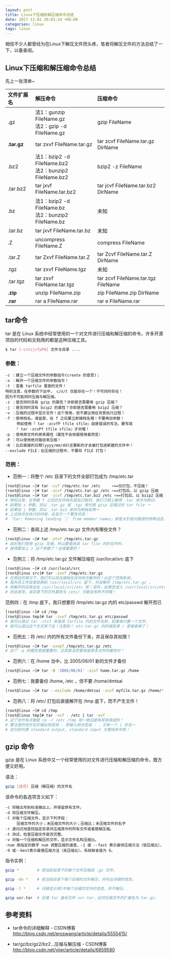 ```yaml
---
layout: post
title: Linux下压缩和解压缩命令总结
date: 2017-12-01 20:03:24 +08:00
categories: linux
tags: linux
---
```


相信不少人都曾经为在Linux下解压文件而头疼，笔者将解压文件的方法总结了一下，以备查阅。

## Linux下压缩和解压缩命令总结

先上一张清单~

| 文件扩展名     | 解压命令                                                  | 压缩命令         |
| :---------   | :--------------------------------------                   | :---------------------- |
| .gz          | 法1：gunzip FileName.gz <br> 法2：gzip -d FileName.gz      | gzip FileName           |
| **.tar.gz**  | tar zxvf FileName.tar.gz                                  | tar zcvf FileName.tar.gz DirName |
| .bz2         | 法1：bzip2 -d FileName.bz2 <br /> 法2：bunzip2 FileName.bz2 | bzip2 -z FileName            |
| .tar.bz2     | tar jxvf FileName.tar.bz2                                 | tar jcvf FileName.tar.bz2 DirName |
| .bz          | 法1：bzip2 -d FileName.bz <br> 法2：bunzip2 FileName.bz    | 未知                           |
| .tar.bz      | tar jxvf FileName.tar.bz                                  | 未知                           |
| .Z           | uncompress FileName.Z                                     | compress FileName              |
| .tar.Z       | tar Zxvf FileName.tar.Z                                   | tar Zcvf FileName.tar.Z DirName |
| .tgz         | tar zxvf FileName.tgz                                     | 未知                             |
| .tar.tgz     | tar zxvf FileName.tar.tgz                                 | tar zcvf FileName.tar.tgz FileName |
| **.zip**     | unzip FileName.zip                                        | zip FileName.zip DirName         |
| **.rar**     | rar a FileName.rar                                        | rar e FileName.rar              |

## tar命令

tar 是在 Linux 系统中经常使用的一个对文件进行压缩和解压缩的命令，许多开源项目的代码和文档用的都是这种压缩工具。

```bash
$ tar [-cxtzjvfpPN] 文件与目录 ....
```

### 参数：

```
-c ：建立一个压缩文件的参数指令(create 的意思)；
-x ：解开一个压缩文件的参数指令！
-t ：查看 tarfile 里面的文件！
特别注意，在参数的下达中， c/x/t 仅能存在一个！不可同时存在！
因为不可能同时压缩与解压缩。
-z ：是否同时具有 gzip 的属性？亦即是否需要用 gzip 压缩？
-j ：是否同时具有 bzip2 的属性？亦即是否需要用 bzip2 压缩？
-v ：压缩的过程中显示文件！这个常用，但不建议用在背景执行过程！
-f ：使用档名，请留意，在 f 之后要立即接档名喔！不要再加参数！
　　　例如使用『 tar -zcvfP tfile sfile』就是错误的写法，要写成
　　　『 tar -zcvPf tfile sfile』才对喔！
-p ：使用原文件的原来属性（属性不会依据使用者而变）
-P ：可以使用绝对路径来压缩！
-N ：比后面接的日期(yyyy/mm/dd)还要新的才会被打包进新建的文件中！
--exclude FILE：在压缩的过程中，不要将 FILE 打包！
```

### 范例：

* 范例一：将整个 /etc 目录下的文件全部打包成为 /tmp/etc.tar

```bash
[root@linux ~]# tar -cvf /tmp/etc.tar /etc     <==仅打包，不压缩！
[root@linux ~]# tar -zcvf /tmp/etc.tar.gz /etc <==打包后，以 gzip 压缩
[root@linux ~]# tar -jcvf /tmp/etc.tar.bz2 /etc <==打包后，以 bzip2 压缩
# 特别注意，在参数 f 之后的文件档名是自己取的，我们习惯上都用 .tar 来作为辨识。
# 如果加 z 参数，则以 .tar.gz 或 .tgz 来代表 gzip 压缩过的 tar file ～
# 如果加 j 参数，则以 .tar.bz2 来作为附档名啊～
# 上述指令在执行的时候，会显示一个警告讯息：
# 『tar: Removing leading `/' from member names』那是关於绝对路径的特殊设定。
```

* 范例二：查阅上述 /tmp/etc.tar.gz 文件内有哪些文件？

```bash
[root@linux ~]# tar -ztvf /tmp/etc.tar.gz
# 由於我们使用 gzip 压缩，所以要查阅该 tar file 内的文件时，
# 就得要加上 z 这个参数了！这很重要的！
```

* 范例三：将 /tmp/etc.tar.gz 文件解压缩在 /usr/local/src 底下

```bash
[root@linux ~]# cd /usr/local/src
[root@linux src]# tar -zxvf /tmp/etc.tar.gz
# 在预设的情况下，我们可以将压缩档在任何地方解开的！以这个范例来说，
# 我先将工作目录变换到 /usr/local/src 底下，并且解开 /tmp/etc.tar.gz ，
# 则解开的目录会在 /usr/local/src/etc 呢！另外，如果您进入 /usr/local/src/etc
# 则会发现，该目录下的文件属性与 /etc/ 可能会有所不同喔！
```

范例四：在 /tmp 底下，我只想要将 /tmp/etc.tar.gz 内的 etc/passwd 解开而已

```bash
[root@linux ~]# cd /tmp
[root@linux tmp]# tar -zxvf /tmp/etc.tar.gz etc/passwd
# 我可以透过 tar -ztvf 来查阅 tarfile 内的文件名称，如果单只要一个文件，
# 就可以透过这个方式来下达！注意到！ etc.tar.gz 内的根目录 / 是被拿掉了！
```

* 范例五：将 /etc/ 内的所有文件备份下来，并且保存其权限！

```bash
[root@linux ~]# tar -zxvpf /tmp/etc.tar.gz /etc
# 这个 -p 的属性是很重要的，尤其是当您要保留原本文件的属性时！
```


* 范例六：在 /home 当中，比 2005/06/01 新的文件才备份

```bash
[root@linux ~]# tar -N '2005/06/01' -zcvf home.tar.gz /home
```

* 范例七：我要备份 /home, /etc ，但不要 /home/dmtsai

```bash
[root@linux ~]# tar --exclude /home/dmtsai -zcvf myfile.tar.gz /home/* /etc
```

* 范例八：将 /etc/ 打包后直接解开在 /tmp 底下，而不产生文件！

```bash
[root@linux ~]# cd /tmp
[root@linux tmp]# tar -cvf - /etc | tar -xvf -
# 这个动作有点像是 cp -r /etc /tmp 啦～依旧是有其有用途的！
# 要注意的地方在於输出档变成 - 而输入档也变成 - ，又有一个 | 存在～
# 这分别代表 standard output, standard input 与管线命令啦！
```

## gzip 命令

gzip 是在 Linux 系统中又一个经常使用的对文件进行压缩和解压缩的命令，既方便又好用。

语法：

```bash
gzip [选项] 压缩（解压缩）的文件名
```

该命令的各选项含义如下：

```shell
-c 将输出写到标准输出上，并保留原有文件。
-d 将压缩文件解压。
-l 对每个压缩文件，显示下列字段：
     压缩文件的大小；未压缩文件的大小；压缩比；未压缩文件的名字
-r 递归式地查找指定目录并压缩其中的所有文件或者是解压缩。
-t 测试，检查压缩文件是否完整。
-v 对每一个压缩和解压的文件，显示文件名和压缩比。
-num 用指定的数字 num 调整压缩的速度，-1 或 --fast 表示最快压缩方法（低压缩比），
-9 或--best表示最慢压缩方法（高压缩比）。系统缺省值为 6。
```

指令实例：

```bash
gzip *        # 把当前目录下的每个文件压缩成 .gz 文件。

gzip -dv *    # 把当前目录下每个压缩的文件解压，并列出详细的信息。

gzip -l *     # 详细显示例1中每个压缩的文件的信息，并不解压。

gzip usr.tar  # 压缩 tar 备份文件 usr.tar，此时压缩文件的扩展名为.tar.gz。
```

## 参考资料

* tar命令的详细解释 - CSDN博客
http://blog.csdn.net/eroswang/article/details/5555415/

* tar/gz/bz/gz2/bz2...压缩与解压缩 - CSDN博客
http://blog.csdn.net/yjier/article/details/6859580

